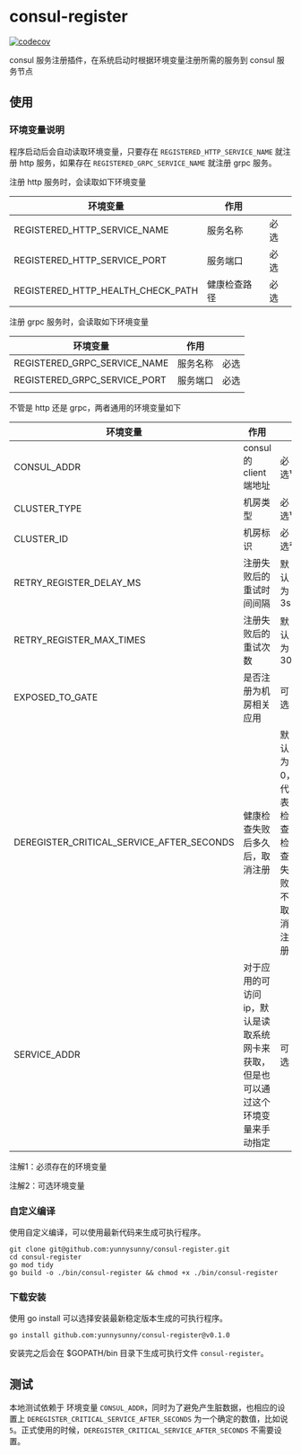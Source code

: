 # consul-register

[![codecov](https://codecov.io/gh/yunnysunny/consul-register/branch/main/graph/badge.svg?token=2JQ40ZUNF2)](https://codecov.io/gh/yunnysunny/consul-register)

consul 服务注册插件，在系统启动时根据环境变量注册所需的服务到 consul 服务节点

## 使用

### 环境变量说明

程序启动后会自动读取环境变量，只要存在 `REGISTERED_HTTP_SERVICE_NAME` 就注册 http 服务，如果存在 `REGISTERED_GRPC_SERVICE_NAME` 就注册 grpc 服务。

注册 http 服务时，会读取如下环境变量

| 环境变量                              | 作用         |      |
| ------------------------------------- | ------------ | ---- |
| REGISTERED_HTTP_SERVICE_NAME          | 服务名称     | 必选 |
| REGISTERED_HTTP_SERVICE_PORT          | 服务端口     | 必选 |
| REGISTERED_HTTP_HEALTH_CHECK_PATH | 健康检查路径 | 必选 |

注册 grpc 服务时，会读取如下环境变量

| 环境变量                         | 作用     |      |
| -------------------------------- | -------- | ---- |
| REGISTERED_GRPC_SERVICE_NAME | 服务名称 | 必选 |
| REGISTERED_GRPC_SERVICE_PORT | 服务端口 | 必选 |
|                                  |          |      |

不管是 http 还是 grpc，两者通用的环境变量如下

| 环境变量                                  | 作用                                                         |                                     |
| ----------------------------------------- | ------------------------------------------------------------ | ----------------------------------- |
| CONSUL_ADDR                               | consul 的 client 端地址                                      | 必选¹                               |
| CLUSTER_TYPE                              | 机房类型                                                     | 必选¹                               |
| CLUSTER_ID                                | 机房标识                                                     | 必选²                               |
| RETRY_REGISTER_DELAY_MS                   | 注册失败后的重试时间间隔                                     | 默认为3s                            |
| RETRY_REGISTER_MAX_TIMES                  | 注册失败后的重试次数                                         | 默认为300                           |
| EXPOSED_TO_GATE                           | 是否注册为机房相关应用                                       | 可选                                |
| DEREGISTER_CRITICAL_SERVICE_AFTER_SECONDS | 健康检查失败后多久后，取消注册                               | 默认为0，代表检查检查失败不取消注册 |
| SERVICE_ADDR                              | 对于应用的可访问 ip，默认是读取系统网卡来获取，但是也可以通过这个环境变量来手动指定 | 可选                                |

注解1：必须存在的环境变量

注解2：可选环境变量



### 自定义编译
使用自定义编译，可以使用最新代码来生成可执行程序。

```shell
git clone git@github.com:yunnysunny/consul-register.git
cd consul-register
go mod tidy
go build -o ./bin/consul-register && chmod +x ./bin/consul-register
```

### 下载安装
使用 go install 可以选择安装最新稳定版本生成的可执行程序。

```shell
go install github.com:yunnysunny/consul-register@v0.1.0
```

安装完之后会在 $GOPATH/bin 目录下生成可执行文件 `consul-register`。

## 测试

本地测试依赖于 环境变量 `CONSUL_ADDR`，同时为了避免产生脏数据，也相应的设置上 `DEREGISTER_CRITICAL_SERVICE_AFTER_SECONDS` 为一个确定的数值，比如说 `5`。正式使用的时候，`DEREGISTER_CRITICAL_SERVICE_AFTER_SECONDS` 不需要设置。
